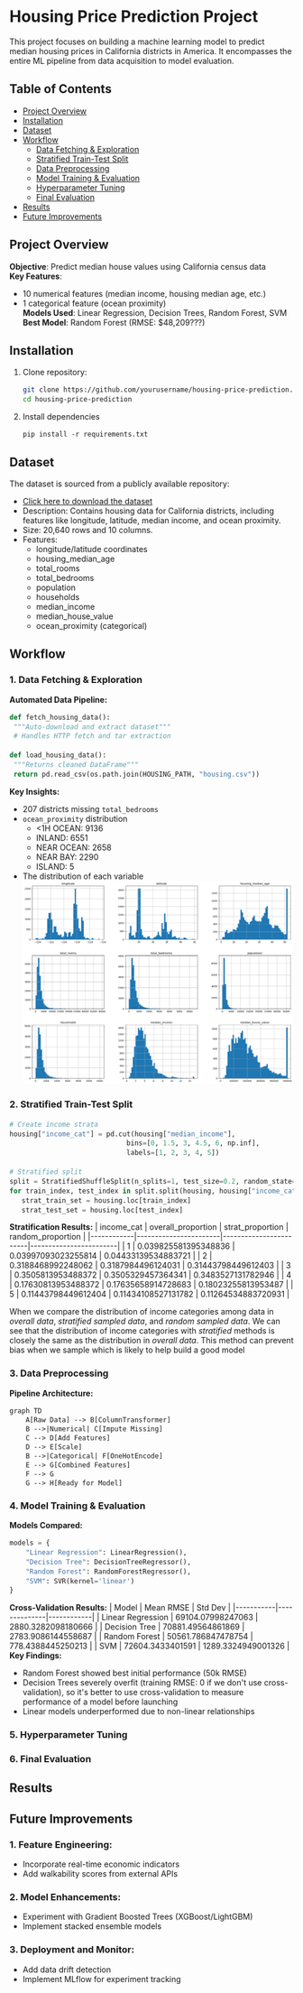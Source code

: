 # Housing Price Prediction Project

This project focuses on building a machine learning model to predict median housing prices in California districts in America. It encompasses the entire ML pipeline from data acquisition to model evaluation.

## Table of Contents
- [Project Overview](#project-overview)
- [Installation](#installation)
- [Dataset](#dataset)
- [Workflow](#workflow)
  - [Data Fetching & Exploration](#1-data-fetching--exploration)
  - [Stratified Train-Test Split](#2-stratified-train-test-split)
  - [Data Preprocessing](#3-data-preprocessing)
  - [Model Training & Evaluation](#4-model-training--evaluation)
  - [Hyperparameter Tuning](#5-hyperparameter-tuning)
  - [Final Evaluation](#6-final-evaluation)
- [Results](#results)
- [Future Improvements](#future-improvements)

## Project Overview
**Objective**: Predict median house values using California census data  
**Key Features**:
- 10 numerical features (median income, housing median age, etc.)
- 1 categorical feature (ocean proximity)  
**Models Used**: Linear Regression, Decision Trees, Random Forest, SVM  
**Best Model**: Random Forest (RMSE: $48,209???)

## Installation
1. Clone repository:
   ```bash
   git clone https://github.com/yourusername/housing-price-prediction.git
   cd housing-price-prediction
2. Install dependencies
   ```base
   pip install -r requirements.txt
## Dataset
The dataset is sourced from a publicly available repository:
* [Click here to download the dataset](https://raw.githubusercontent.com/dangtna1/datasets/refs/heads/main/housing.tgz)
* Description: Contains housing data for California districts, including features like longitude, latitude, median income, and ocean proximity.
* Size: 20,640 rows and 10 columns.
* Features:
    * longitude/latitude coordinates
    * housing_median_age
    * total_rooms
    * total_bedrooms
    * population
    * households
    * median_income
    * median_house_value
    * ocean_proximity (categorical)
## Workflow
### 1. Data Fetching & Exploration
**Automated Data Pipeline:**
   ```python
def fetch_housing_data():
    """Auto-download and extract dataset"""
    # Handles HTTP fetch and tar extraction
    
def load_housing_data():
    """Returns cleaned DataFrame"""
    return pd.read_csv(os.path.join(HOUSING_PATH, "housing.csv"))
```

**Key Insights:**
* 207 districts missing `total_bedrooms`
* `ocean_proximity` distribution
   * <1H OCEAN: 9136
   * INLAND: 6551
   * NEAR OCEAN: 2658
   * NEAR BAY: 2290
   * ISLAND: 5
* The distribution of each variable
![Histogram](images/distribution.png)
### 2. Stratified Train-Test Split
 ```python
# Create income strata
housing["income_cat"] = pd.cut(housing["median_income"],
                              bins=[0, 1.5, 3, 4.5, 6, np.inf],
                              labels=[1, 2, 3, 4, 5])

# Stratified split
split = StratifiedShuffleSplit(n_splits=1, test_size=0.2, random_state=42)
for train_index, test_index in split.split(housing, housing["income_cat"]):
    strat_train_set = housing.loc[train_index]
    strat_test_set = housing.loc[test_index]
```

**Stratification Results:**
| income_cat | overall_proportion     | strat_proportion       | random_proportion      |
|------------|-----------------------|------------------------|------------------------|
| 1          | 0.039825581395348836  | 0.03997093023255814    | 0.04433139534883721    |
| 2          | 0.3188468992248062    | 0.3187984496124031     | 0.31443798449612403    |
| 3          | 0.3505813953488372    | 0.3505329457364341     | 0.3483527131782946     |
| 4          | 0.17630813953488372   | 0.17635658914728683    | 0.18023255813953487    |
| 5          | 0.11443798449612404   | 0.11434108527131782    | 0.11264534883720931    |

When we compare the distribution of income categories among data in *overall data*, *stratified sampled data*, and *random sampled data*. We can see that the distribution of income categories with *stratified* methods is closely the same as the distribution in *overall data*. This method can prevent bias when we sample which is likely to help build a good model
### 3. Data Preprocessing
**Pipeline Architecture:**
```
graph TD
    A[Raw Data] --> B[ColumnTransformer]
    B -->|Numerical| C[Impute Missing]
    C --> D[Add Features]
    D --> E[Scale]
    B -->|Categorical| F[OneHotEncode]
    E --> G[Combined Features]
    F --> G
    G --> H[Ready for Model]
```
### 4. Model Training & Evaluation
**Models Compared:**
```python
models = {
    "Linear Regression": LinearRegression(),
    "Decision Tree": DecisionTreeRegressor(),
    "Random Forest": RandomForestRegressor(),
    "SVM": SVR(kernel='linear')
}
```
**Cross-Validation Results:**
| Model | Mean RMSE     | Std Dev       |
|-----------|--------------|------------|
| Linear Regression          | 69104.07998247063  | 2880.3282098180666    |
| Decision Tree          | 70881.49564861869    | 2783.9086144558687     |
| Random Forest          | 50561.786847478754    | 778.4388445250213     |
| SVM	          | 72604.3433401591   | 1289.3324949001326    |
**Key Findings:**
* Random Forest showed best initial performance (50k RMSE)
* Decision Trees severely overfit (training RMSE: 0 if we don't use cross-validation), so it's better to use cross-validation to measure performance of a model before launching
* Linear models underperformed due to non-linear relationships
### 5. Hyperparameter Tuning

### 6. Final Evaluation

## Results

## Future Improvements
### 1. Feature Engineering:
* Incorporate real-time economic indicators
* Add walkability scores from external APIs
### 2. Model Enhancements:
* Experiment with Gradient Boosted Trees (XGBoost/LightGBM)
* Implement stacked ensemble models
### 3. Deployment and Monitor:
* Add data drift detection
* Implement MLflow for experiment tracking
